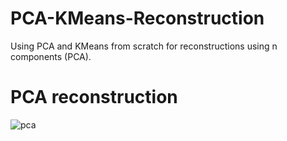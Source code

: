 # PCA-KMeans-Reconstruction
 Using PCA and KMeans from scratch for reconstructions using n components (PCA).

# PCA reconstruction

![pca](https://user-images.githubusercontent.com/33178694/121778980-64657800-cb91-11eb-9a1e-315cec8f9d6e.png)

